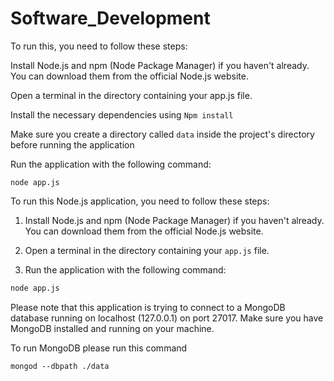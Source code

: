 # Software_Development

To run this, you need to follow these steps:

Install Node.js and npm (Node Package Manager) if you haven't already. You can download them from the official Node.js website.

Open a terminal in the directory containing your app.js file.

Install the necessary dependencies using `Npm install`

Make sure you create a directory called `data` inside the project's directory before running the application

Run the application with the following command:

`node app.js`

To run this Node.js application, you need to follow these steps:

1. Install Node.js and npm (Node Package Manager) if you haven't already. You can download them from the official Node.js website.

2. Open a terminal in the directory containing your `app.js` file.

3. Run the application with the following command:

```bash
node app.js
```

Please note that this application is trying to connect to a MongoDB database running on localhost (127.0.0.1) on port 27017. Make sure you have MongoDB installed and running on your machine.

To run MongoDB please run this command 

`mongod --dbpath ./data`